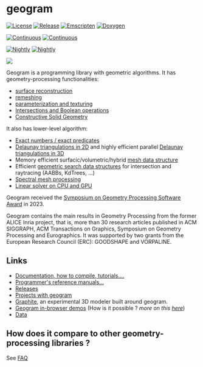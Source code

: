 # geogram

[![License](https://img.shields.io/badge/License-BSD_3--Clause-blue.svg)](https://opensource.org/licenses/BSD-3-Clause)
[![Release](https://github.com/BrunoLevy/geogram/actions/workflows/make_release.yml/badge.svg)](https://github.com/BrunoLevy/geogram/actions/workflows/make_release.yml)
[![Emscripten](https://github.com/BrunoLevy/geogram/actions/workflows/emscripten.yml/badge.svg)](https://github.com/BrunoLevy/geogram/actions/workflows/emscripten.yml)
[![Doxygen](https://github.com/BrunoLevy/geogram/actions/workflows/doxygen.yml/badge.svg)](https://github.com/BrunoLevy/geogram/actions/workflows/doxygen.yml)

[![Continuous](https://github.com/BrunoLevy/geogram/actions/workflows/continuous.yml/badge.svg)](https://github.com/BrunoLevy/geogram/actions/workflows/continuous.yml)
[![Continuous](https://custom-icon-badges.demolab.com/badge/CI-Continuous-lightblue?logo=tasklist&logoColor=white)](https://brunolevy.github.io/geogram.CI/reports/smoke/)

[![Nightly](https://github.com/BrunoLevy/geogram/actions/workflows/nightly.yml/badge.svg)](https://github.com/BrunoLevy/geogram/actions/workflows/nightly.yml)
[![Nightly](https://custom-icon-badges.demolab.com/badge/CI-Nightly-lightblue?logo=tasklist&logoColor=white)](https://brunolevy.github.io/geogram.CI/reports/nightly/)



![](https://github.com/BrunoLevy/geogram/wiki/geogram_banner_2025_3.png)


Geogram is a programming library with geometric algorithms. It has
geometry-processing functionalities:
- [surface reconstruction](https://github.com/BrunoLevy/geogram/wiki/Reconstruction)
- [remeshing](https://github.com/BrunoLevy/geogram/wiki/Remeshing)
- [parameterization and texturing](https://github.com/BrunoLevy/geogram/wiki/Texturing)
- [Intersections and Boolean operations](https://github.com/BrunoLevy/geogram/wiki/BooleanOps)
- [Constructive Solid Geometry](https://github.com/BrunoLevy/geogram/wiki/CSG)

It also has lower-level algorithm:
- [Exact numbers / exact predicates](https://github.com/BrunoLevy/geogram/wiki/Exact)
- [Delaunay triangulations in 2D](https://github.com/BrunoLevy/geogram/wiki/Delaunay2D)
  and highly efficient parallel [Delaunay triangulations in 3D](https://github.com/BrunoLevy/geogram/wiki/Delaunay3D)
- Memory efficient surfacic/volumetric/hybrid [mesh data structure](https://github.com/BrunoLevy/geogram/wiki/Mesh)
- Efficient [geometric search data structures](https://github.com/BrunoLevy/geogram/wiki/Raytrace) for
  intersection and raytracing (AABBs, KdTrees, ...)
- [Spectral mesh processing](https://github.com/BrunoLevy/geogram/wiki/ManifoldHarmonics)
- [Linear solver on CPU and GPU](https://github.com/BrunoLevy/geogram/wiki/OpenNL)

Geogram received the [Symposium on Geometry Processing Software Award](http://awards.geometryprocessing.org/)
in 2023.

Geogram contains the main results in Geometry Processing from the former
ALICE Inria project, that is, more than 30 research articles published
in ACM SIGGRAPH, ACM Transactions on Graphics, Symposium on Geometry
Processing and Eurographics. It was supported by two grants from the
European Research Council (ERC): GOODSHAPE and VORPALINE.

Links
-----
  - [Documentation, how to compile, tutorials....](https://github.com/BrunoLevy/geogram/wiki)
  - [Programmer's reference manuals...](https://brunolevy.github.io/geogram/)
  - [Releases](https://github.com/BrunoLevy/geogram/releases)
  - [Projects with geogram](https://github.com/BrunoLevy/geogram/wiki/Publications)
  - [Graphite](https://github.com/BrunoLevy/GraphiteThree), an experimental 3D modeler built around geogram.
  - [Geogram in-browser demos](https://github.com/BrunoLevy/geogram/wiki/compiling_Emscripten#examples)
    (How is it possible ? _more on this [here](https://github.com/BrunoLevy/geogram/wiki/compiling_Emscripten)_)
  - [Data](https://github.com/BrunoLevy/GraphiteThree/wiki/Data)

How does it compare to other geometry-processing libraries ?
------------------------------------------------------------

See [FAQ](https://github.com/BrunoLevy/geogram/wiki/FAQ)
